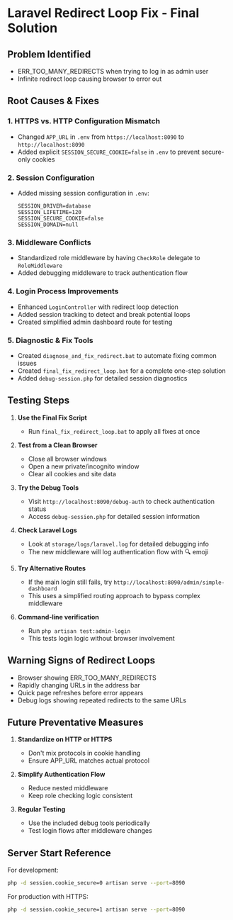 # Laravel Redirect Loop Fix - Final Solution

## Problem Identified
- ERR_TOO_MANY_REDIRECTS when trying to log in as admin user
- Infinite redirect loop causing browser to error out

## Root Causes & Fixes

### 1. HTTPS vs. HTTP Configuration Mismatch
- Changed `APP_URL` in `.env` from `https://localhost:8090` to `http://localhost:8090`
- Added explicit `SESSION_SECURE_COOKIE=false` in `.env` to prevent secure-only cookies

### 2. Session Configuration
- Added missing session configuration in `.env`:
  ```
  SESSION_DRIVER=database
  SESSION_LIFETIME=120
  SESSION_SECURE_COOKIE=false
  SESSION_DOMAIN=null
  ```

### 3. Middleware Conflicts
- Standardized role middleware by having `CheckRole` delegate to `RoleMiddleware`
- Added debugging middleware to track authentication flow

### 4. Login Process Improvements
- Enhanced `LoginController` with redirect loop detection
- Added session tracking to detect and break potential loops
- Created simplified admin dashboard route for testing

### 5. Diagnostic & Fix Tools
- Created `diagnose_and_fix_redirect.bat` to automate fixing common issues
- Created `final_fix_redirect_loop.bat` for a complete one-step solution
- Added `debug-session.php` for detailed session diagnostics

## Testing Steps

1. **Use the Final Fix Script**
   - Run `final_fix_redirect_loop.bat` to apply all fixes at once
   
2. **Test from a Clean Browser**
   - Close all browser windows
   - Open a new private/incognito window
   - Clear all cookies and site data
   
3. **Try the Debug Tools**
   - Visit `http://localhost:8090/debug-auth` to check authentication status
   - Access `debug-session.php` for detailed session information

4. **Check Laravel Logs**
   - Look at `storage/logs/laravel.log` for detailed debugging info
   - The new middleware will log authentication flow with 🔍 emoji

5. **Try Alternative Routes**
   - If the main login still fails, try `http://localhost:8090/admin/simple-dashboard`
   - This uses a simplified routing approach to bypass complex middleware

6. **Command-line verification**
   - Run `php artisan test:admin-login`
   - This tests login logic without browser involvement

## Warning Signs of Redirect Loops

- Browser showing ERR_TOO_MANY_REDIRECTS
- Rapidly changing URLs in the address bar
- Quick page refreshes before error appears
- Debug logs showing repeated redirects to the same URLs

## Future Preventative Measures

1. **Standardize on HTTP or HTTPS**
   - Don't mix protocols in cookie handling
   - Ensure APP_URL matches actual protocol

2. **Simplify Authentication Flow**
   - Reduce nested middleware
   - Keep role checking logic consistent

3. **Regular Testing**
   - Use the included debug tools periodically
   - Test login flows after middleware changes

## Server Start Reference

For development:
```bash
php -d session.cookie_secure=0 artisan serve --port=8090
```

For production with HTTPS:
```bash
php -d session.cookie_secure=1 artisan serve --port=8090
```
